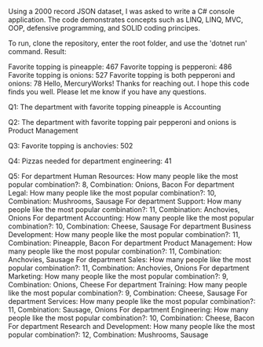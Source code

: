 Using a 2000 record JSON dataset, I was asked to write a C# console application. The code demonstrates concepts such as LINQ, LINQ, MVC, OOP, defensive programming, and SOLID coding principes. 

To run, clone the repository, enter the root folder, and use the 'dotnet run' command.
Result:

Favorite topping is pineapple: 467
Favorite topping is pepperoni: 486
Favorite topping is onions: 527
Favorite topping is both pepperoni and onions: 78
Hello, MercuryWorks! Thanks for reaching out. I hope this code finds you well. Please let me know if you have any questions.

Q1:
The department with favorite topping pineapple is Accounting

Q2:
The department with favorite topping pair pepperoni and onions is Product Management

Q3:
Favorite topping is anchovies: 502

Q4:
Pizzas needed for department engineering: 41

Q5:
For department Human Resources:
How many people like the most popular combination?: 8, Combination: Onions, Bacon
For department Legal:
How many people like the most popular combination?: 10, Combination: Mushrooms, Sausage
For department Support:
How many people like the most popular combination?: 11, Combination: Anchovies, Onions
For department Accounting:
How many people like the most popular combination?: 10, Combination: Cheese, Sausage
For department Business Development:
How many people like the most popular combination?: 11, Combination: Pineapple, Bacon
For department Product Management:
How many people like the most popular combination?: 11, Combination: Anchovies, Sausage
For department Sales:
How many people like the most popular combination?: 11, Combination: Anchovies, Onions
For department Marketing:
How many people like the most popular combination?: 9, Combination: Onions, Cheese
For department Training:
How many people like the most popular combination?: 9, Combination: Cheese, Sausage
For department Services:
How many people like the most popular combination?: 11, Combination: Sausage, Onions
For department Engineering:
How many people like the most popular combination?: 10, Combination: Cheese, Bacon
For department Research and Development:
How many people like the most popular combination?: 12, Combination: Mushrooms, Sausage
